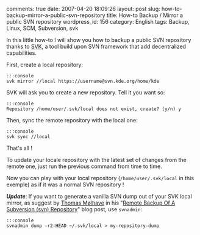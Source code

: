 comments: true
date: 2007-04-20 18:09:26
layout: post
slug: how-to-backup-mirror-a-public-svn-repository
title: How-to Backup / Mirror a public SVN repository
wordpress_id: 156
category: English
tags: Backup, Linux, SCM, Subversion, svk

In this little how-to I will show you how to backup a public SVN repository thanks to [SVK](http://svk.bestpractical.com), a tool build upon SVN framework that add decentralized capabilities.

First, create a local repository:

    
    :::console
    svk mirror //local https://username@svn.kde.org/home/kde
    



SVK will ask you to create a new repository. Tell it you want so:

    
    :::console
    Repository /home/user/.svk/local does not exist, create? (y/n) y
    



Then, sync the remote repository with the local one:

    
    :::console
    svk sync //local
    



That's all !

To update your locale repository with the latest set of changes from the remote one, just run the previous command from time to time.


Now you can play with your local repository (`/home/user/.svk/local` in this exemple) as if it was a normal SVN repository !

**_Update_**: If you want to generate a vanilla SVN dump out of your SVK local mirror, as suggest by [Thomas Mølhave](http://moelhave.dk) in his "[Remote Backup Of A Subversion (svn) Repository](http://moelhave.dk/2006/07/remote-mirroring-a-subversion-svn-repository/)" blog post, use `svnadmin`:

    
    :::console
    svnadmin dump -r2:HEAD ~/.svk/local > my-repository-dump
    
